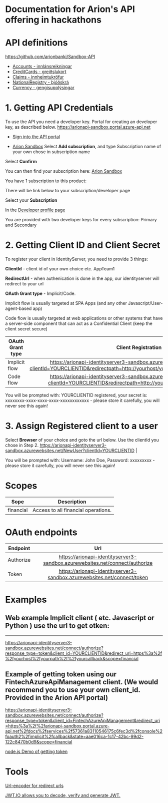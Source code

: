 # Documentation for Arion's API offering in hackathons

# API definitions
https://github.com/arionbanki/Sandbox-API
* [Accounts - innlánsreikningar](https://github.com/arionbanki/Sandbox-API/tree/master/Accounts)  
* [CreditCards - greiðslukort](https://github.com/arionbanki/Sandbox-API/tree/master/CreditCards)  
* [Claims - innheimtukröfur](https://github.com/arionbanki/Sandbox-API/tree/master/Claims)
* [NationalRegistry - þjóðskrá](https://github.com/arionbanki/Sandbox-API/tree/master/NationalRegistry)
* [Currency - gengisupplýsingar](https://github.com/arionbanki/Sandbox-API/tree/master/Currency)


# 1. Getting API Credentials

To use the API you need a developer key.
Portal for creating an developer key, as described below. 
https://arionapi-sandbox.portal.azure-api.net

* [Sign into the API portal](https://arionapi-sandbox.portal.azure-api.net/signin?ReturnUrl=%2Fproducts)

* [Arion Sandbox](https://arionapi-sandbox.portal.azure-api.net/products/arion-fintech-api)
Select **Add subscription**, and type Subscription name of your own chose in subscription name

Select **Confirm**

You can then find your subscription here:
[Arion Sandbox](https://arionapi-sandbox.portal.azure-api.net/products/arion-fintech-api)

You have 1 subscription to this product:

There will be link below to your subscription/developer page

Select your **Subscription**

In the [Developer profile page](https://arionapi-sandbox.portal.azure-api.net/developer)

You are provided with two developer keys for every subscription: Primary and Secondary


# 2. Getting Client ID and Client Secret
 
To register your client in IdentityServer, you need to provide 3 things:

**ClientId** - client id of your own choice etc. AppTeam1

**RedirectUrl** - when authenication is done in the app, our identityserver will redirect to your url

**OAuth Grant type** - Implicit/Code.

Implicit flow is usually targeted at SPA Apps (and any other Javascript/User-agent-based app)

Code flow is usually targeted at web applications or other systems that have a server-side component that can act as a Confidential Client (keep the client secret secure)

| OAuth Grant type | Client Registration Url |
| ---------------- |:-------------:|
| Implicit flow    | https://arionapi-identityserver3-sandbox.azurewebsites.net/clientregistration?clientId=YOURCLIENTID&redirectpath=http://yourhost/yourpath/yourcallback&flowType=implicit |
| Code flow | https://arionapi-identityserver3-sandbox.azurewebsites.net/clientregistration?clientId=YOURCLIENTID&redirectpath=http://yourhost/yourpath&flowType=code |

You will be prompted with: YOURCLIENTID registered, your secret is: xxxxxxxx-xxxx-xxxx-xxxx-xxxxxxxxxxxx - please store it carefully, you will never see this again!

# 3. Assign Registered client to a user
Select **Browser** of your choice and goto the url below.
Use the clientId you chose in Step 2.
https://arionapi-identityserver3-sandbox.azurewebsites.net/NewUser?clientId=YOURCLIENTID |

You will be prompted with: Username: John Doe, Password: xxxxxxxxx - please store it carefully, you will never see this again!

# Scopes
| Sope       | Description   |
| ---------- |:-------------:|
| financial  | Access to all financial operations. |

# OAuth endpoints
| Endpoint | Url   |
| --------- |:-------------:|
| Authorize | https://arionapi-identityserver3-sandbox.azurewebsites.net/connect/authorize |
| Token     | https://arionapi-identityserver3-sandbox.azurewebsites.net/connect/token |


# Examples

## Web example Implicit client ( etc. Javascript or Python ) use the url to get otken:
----------------------------------------------------------------------------
https://arionapi-identityserver3-sandbox.azurewebsites.net/connect/authorize?response_type=token&client_id=YOURCLIENTID&redirect_uri=https%3a%2f%2fyourhost%2fyourpath%2f%2fyourcallback&scope=financial


## Example of getting token using our FintechAzureApiManagement client. (We would recommend you to use your own client_id. Provided in the Arion API portal)
https://arionapi-identityserver3-sandbox.azurewebsites.net/connect/authorize?response_type=token&client_id=FintechAzureApiManagement&redirect_uri=https%3a%2f%2farionapi-sandbox.portal.azure-api.net%2fdocs%2fservices%2f57361a83110546175c6fec3d%2fconsole%2foauth2%2fimplicit%2fcallback&state=aae016ca-1c17-42bc-99d2-122c8470b0d9&scope=financial

[node.js Demo of getting token](https://github.com/arionbanki/nodejs-Sandbox-API-Demo/)


# Tools
[Url-encoder for redirect urls](http://meyerweb.com/eric/tools/dencoder)

[JWT.IO allows you to decode, verify and generate JWT.](https://jwt.io)
